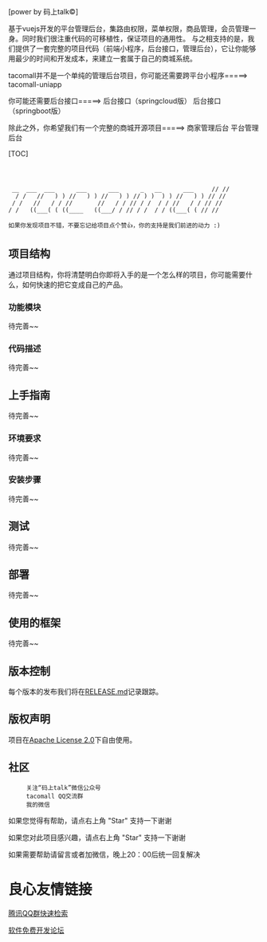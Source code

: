  
	   
 
 [power by 码上talk©] 
 
	 
		 
	 
     
		 
	 
      
		 
	 
     
		 
	 
     
		 
	 
 
 
基于vuejs开发的平台管理后台，集路由权限，菜单权限，商品管理，会员管理一身。同时我们很注重代码的可移植性，保证项目的通用性。
与之相支持的是，我们提供了一套完整的项目代码（前端小程序，后台接口，管理后台），它让你能够用最少的时间和开发成本，来建立一套属于自己的商城系统。
 

 
 tacomall并不是一个单纯的管理后台项目，你可能还需要跨平台小程序=====>
 tacomall-uniapp 
 

 
你可能还需要后台接口=====>
 后台接口（springcloud版） 
 后台接口（springboot版） 
 

 
除此之外，你希望我们有一个完整的商城开源项目=====>
 商家管理后台 
 平台管理后台 
 

[TOC]

```
                                                                
                                                                
                                                                
 __  ___  ___      ___      ___      _   __      ___     // //  
  / /   //   ) ) //   ) ) //   ) ) // ) )  ) ) //   ) ) // //   
 / /   //   / / //       //   / / // / /  / / //   / / // //    
/ /   ((___( ( ((____   ((___/ / // / /  / / ((___( ( // //     

如果你发现项目不错，不要忘记给项目点个赞👍，你的支持是我们前进的动力 :)
```
## 项目结构

通过项目结构，你将清楚明白你即将入手的是一个怎么样的项目，你可能需要什么，如何快速的把它变成自己的产品。

### 功能模块

待完善~~


### 代码描述

待完善~~

## 上手指南

待完善~~

### 环境要求

待完善~~

### 安装步骤

待完善~~

## 测试

待完善~~

## 部署

待完善~~

## 使用的框架

待完善~~

## 版本控制

每个版本的发布我们将在[RELEASE.md](https://gitee.com/running-cat/tacomall-uniapp/blob/master/RELEASE.md)记录跟踪。

## 版权声明

项目在[Apache License 2.0](https://gitee.com/running-cat/tacomall-uniapp/blob/master/LICENSE)下自由使用。

## 社区

 
     
         关注“码上talk”微信公众号 
         tacomall QQ交流群 
         我的微信 
     
     
           
           
           
     
 

 如果您觉得有帮助，请点右上角 "Star" 支持一下谢谢 

 如果您对此项目感兴趣，请点右上角 "Star" 支持一下谢谢 

 如果需要帮助请留言或者加微信，晚上20：00后统一回复解决 

 # 良心友情链接

[腾讯QQ群快速检索](http://u.720life.cn/s/8cf73f7c)

[软件免费开发论坛](http://u.720life.cn/s/bbb01dc0)